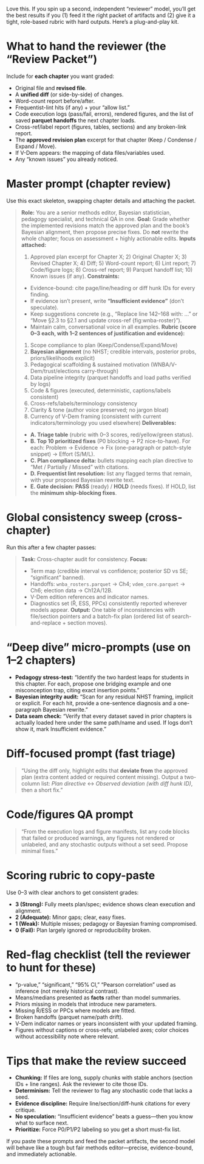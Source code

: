 Love this. If you spin up a second, independent “reviewer” model, you’ll get the best results if you (1) feed it the right packet of artifacts and (2) give it a tight, role-based rubric with hard outputs. Here’s a plug-and-play kit.

# What to hand the reviewer (the “Review Packet”)

Include for **each chapter** you want graded:

* Original file and **revised file**.
* A **unified diff** (or side-by-side) of changes.
* Word-count report before/after.
* Frequentist-lint hits (if any) + your “allow list.”
* Code execution logs (pass/fail, errors), rendered figures, and the list of saved **parquet handoffs** the next chapter loads.
* Cross-ref/label report (figures, tables, sections) and any broken-link report.
* The **approved revision plan** excerpt for that chapter (Keep / Condense / Expand / Move).
* If V-Dem appears: the mapping of data files/variables used.
* Any “known issues” you already noticed.

# Master prompt (chapter review)

Use this exact skeleton, swapping chapter details and attaching the packet.

> **Role:** You are a senior methods editor, Bayesian statistician, pedagogy specialist, and technical QA in one.
> **Goal:** Grade whether the implemented revisions match the approved plan and the book’s Bayesian alignment, then propose precise fixes. Do **not** rewrite the whole chapter; focus on assessment + highly actionable edits.
> **Inputs attached:**
>
> 1. Approved plan excerpt for Chapter X; 2) Original Chapter X; 3) Revised Chapter X; 4) Diff; 5) Word-count report; 6) Lint report; 7) Code/figure logs; 8) Cross-ref report; 9) Parquet handoff list; 10) Known issues (if any).
>    **Constraints:**
>
> * Evidence-bound: cite page/line/heading or diff hunk IDs for every finding.
> * If evidence isn’t present, write **“Insufficient evidence”** (don’t speculate).
> * Keep suggestions concrete (e.g., “Replace line 142–168 with: …” or “Move §2.3 to §2.1 and update cross-ref {fig\:wnba-roster}”).
> * Maintain calm, conversational voice in all examples.
>   **Rubric (score 0–3 each, with 1–2 sentences of justification and evidence):**
>
> 1. Scope compliance to plan (Keep/Condense/Expand/Move)
> 2. **Bayesian alignment** (no NHST; credible intervals, posterior probs, priors/likelihoods explicit)
> 3. Pedagogical scaffolding & sustained motivation (WNBA/V-Dem/trust/elections carry-through)
> 4. Data pipeline integrity (parquet handoffs and load paths verified by logs)
> 5. Code & figures (executed, deterministic, captions/labels consistent)
> 6. Cross-refs/labels/terminology consistency
> 7. Clarity & tone (author voice preserved; no jargon bloat)
> 8. Currency of V-Dem framing (consistent with current indicators/terminology you used elsewhere)
>    **Deliverables:**
>
> * **A. Triage table** (rubric with 0–3 scores, red/yellow/green status).
> * **B. Top 10 prioritized fixes** (P0 blocking → P2 nice-to-have). For each: Problem → Evidence → Fix (one-paragraph or patch-style snippet) → Effort (S/M/L).
> * **C. Plan compliance delta:** bullets mapping each plan directive to “Met / Partially / Missed” with citations.
> * **D. Frequentist lint resolution:** list any flagged terms that remain, with your proposed Bayesian rewrite text.
> * **E. Gate decision:** **PASS** (ready) / **HOLD** (needs fixes). If HOLD, list the **minimum ship-blocking fixes**.

# Global consistency sweep (cross-chapter)

Run this after a few chapter passes:

> **Task:** Cross-chapter audit for consistency.
> **Focus:**
>
> * Term map (credible interval vs confidence; posterior SD vs SE; “significant” banned).
> * Handoffs: `wnba_rosters.parquet` → Ch4; `vdem_core.parquet` → Ch6; election data → Ch12A/12B.
> * V-Dem edition references and indicator names.
> * Diagnostics set (R̂, ESS, PPCs) consistently reported wherever models appear.
>   **Output:** One table of inconsistencies with file/section pointers and a batch-fix plan (ordered list of search-and-replace + section moves).

# “Deep dive” micro-prompts (use on 1–2 chapters)

* **Pedagogy stress-test:**
  “Identify the two hardest leaps for students in this chapter. For each, propose one bridging example and one misconception trap, citing exact insertion points.”
* **Bayesian integrity audit:**
  “Scan for any residual NHST framing, implicit or explicit. For each hit, provide a one-sentence diagnosis and a one-paragraph Bayesian rewrite.”
* **Data seam check:**
  “Verify that every dataset saved in prior chapters is actually loaded here under the same path/name and used. If logs don’t show it, mark Insufficient evidence.”

# Diff-focused prompt (fast triage)

> “Using the diff only, highlight edits that **deviate from** the approved plan (extra content added or required content missing). Output a two-column list: *Plan directive* ↔ *Observed deviation (with diff hunk ID)*, then a short fix.”

# Code/figures QA prompt

> “From the execution logs and figure manifests, list any code blocks that failed or produced warnings, any figures not rendered or unlabeled, and any stochastic outputs without a set seed. Propose minimal fixes.”

# Scoring rubric to copy-paste

Use 0–3 with clear anchors to get consistent grades:

* **3 (Strong):** Fully meets plan/spec; evidence shows clean execution and alignment.
* **2 (Adequate):** Minor gaps; clear, easy fixes.
* **1 (Weak):** Multiple misses; pedagogy or Bayesian framing compromised.
* **0 (Fail):** Plan largely ignored or reproducibility broken.

# Red-flag checklist (tell the reviewer to hunt for these)

* “p-value,” “significant,” “95% CI,” “Pearson correlation” used as inference (not merely historical contrast).
* Means/medians presented as **facts** rather than model summaries.
* Priors missing in models that introduce new parameters.
* Missing R̂/ESS or PPCs where models are fitted.
* Broken handoffs (parquet name/path drift).
* V-Dem indicator names or years inconsistent with your updated framing.
* Figures without captions or cross-refs; unlabeled axes; color choices without accessibility note where relevant.

# Tips that make the review succeed

* **Chunking:** If files are long, supply chunks with stable anchors (section IDs + line ranges). Ask the reviewer to cite those IDs.
* **Determinism:** Tell the reviewer to flag any stochastic code that lacks a seed.
* **Evidence discipline:** Require line/section/diff-hunk citations for every critique.
* **No speculation:** “Insufficient evidence” beats a guess—then you know what to surface next.
* **Prioritize:** Force P0/P1/P2 labeling so you get a short must-fix list.

If you paste these prompts and feed the packet artifacts, the second model will behave like a tough but fair methods editor—precise, evidence-bound, and immediately actionable.
